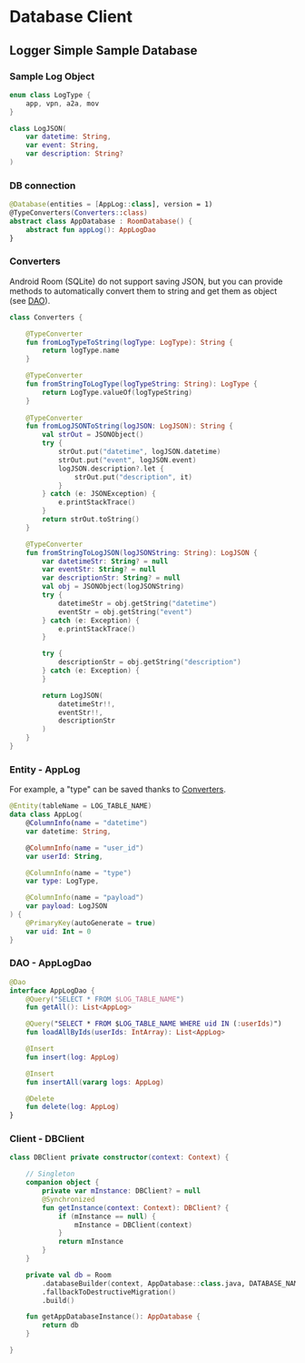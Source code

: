 # Database Client

## Logger Simple Sample Database

### Sample Log Object

```kotlin
enum class LogType {
    app, vpn, a2a, mov
}

class LogJSON(
    var datetime: String,
    var event: String,
    var description: String?
)

```

### DB connection

```kotlin
@Database(entities = [AppLog::class], version = 1)
@TypeConverters(Converters::class)
abstract class AppDatabase : RoomDatabase() {
    abstract fun appLog(): AppLogDao
}
```

### Converters

Android Room (SQLite) do not support saving JSON, but you can provide methods to automatically convert them to string and get them as object (see [DAO](database-client.md#dao-applogdao)).

```kotlin
class Converters {

    @TypeConverter
    fun fromLogTypeToString(logType: LogType): String {
        return logType.name
    }

    @TypeConverter
    fun fromStringToLogType(logTypeString: String): LogType {
        return LogType.valueOf(logTypeString)
    }
    
    @TypeConverter
    fun fromLogJSONToString(logJSON: LogJSON): String {
        val strOut = JSONObject()
        try {
            strOut.put("datetime", logJSON.datetime)
            strOut.put("event", logJSON.event)
            logJSON.description?.let {
                strOut.put("description", it)
            }
        } catch (e: JSONException) {
            e.printStackTrace()
        }
        return strOut.toString()
    }

    @TypeConverter
    fun fromStringToLogJSON(logJSONString: String): LogJSON {
        var datetimeStr: String? = null
        var eventStr: String? = null
        var descriptionStr: String? = null
        val obj = JSONObject(logJSONString)
        try {
            datetimeStr = obj.getString("datetime")
            eventStr = obj.getString("event")
        } catch (e: Exception) {
            e.printStackTrace()
        }

        try {
            descriptionStr = obj.getString("description")
        } catch (e: Exception) {
        }

        return LogJSON(
            datetimeStr!!,
            eventStr!!,
            descriptionStr
        )
    }
}
```

### Entity - AppLog

For example, a "type" can be saved thanks to [Converters](database-client.md#converters).

```kotlin
@Entity(tableName = LOG_TABLE_NAME)
data class AppLog(
    @ColumnInfo(name = "datetime")
    var datetime: String,

    @ColumnInfo(name = "user_id")
    var userId: String,

    @ColumnInfo(name = "type")
    var type: LogType,

    @ColumnInfo(name = "payload")
    var payload: LogJSON
) {
    @PrimaryKey(autoGenerate = true)
    var uid: Int = 0
}
```

### DAO - AppLogDao

```kotlin
@Dao
interface AppLogDao {
    @Query("SELECT * FROM $LOG_TABLE_NAME")
    fun getAll(): List<AppLog>

    @Query("SELECT * FROM $LOG_TABLE_NAME WHERE uid IN (:userIds)")
    fun loadAllByIds(userIds: IntArray): List<AppLog>

    @Insert
    fun insert(log: AppLog)

    @Insert
    fun insertAll(vararg logs: AppLog)

    @Delete
    fun delete(log: AppLog)
}
```

### Client - DBClient

```kotlin
class DBClient private constructor(context: Context) {

    // Singleton
    companion object {
        private var mInstance: DBClient? = null
        @Synchronized
        fun getInstance(context: Context): DBClient? {
            if (mInstance == null) {
                mInstance = DBClient(context)
            }
            return mInstance
        }
    }

    private val db = Room
        .databaseBuilder(context, AppDatabase::class.java, DATABASE_NAME)
        .fallbackToDestructiveMigration()
        .build()

    fun getAppDatabaseInstance(): AppDatabase {
        return db
    }

}
```
